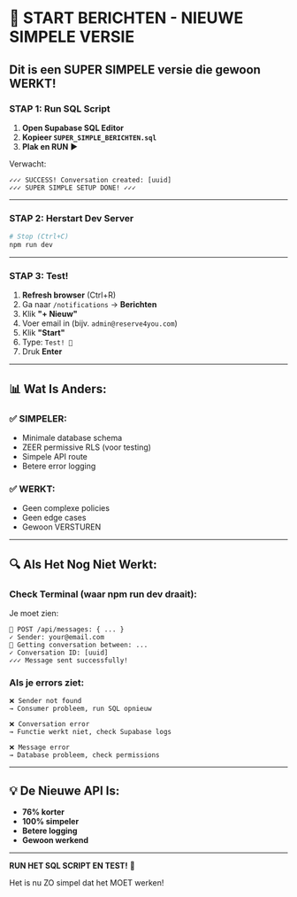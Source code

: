 # 🚀 START BERICHTEN - NIEUWE SIMPELE VERSIE

## Dit is een SUPER SIMPELE versie die gewoon WERKT!

### STAP 1: Run SQL Script

1. **Open Supabase SQL Editor**
2. **Kopieer `SUPER_SIMPLE_BERICHTEN.sql`**
3. **Plak en RUN** ▶️

Verwacht:
```
✓✓✓ SUCCESS! Conversation created: [uuid]
✓✓✓ SUPER SIMPLE SETUP DONE! ✓✓✓
```

---

### STAP 2: Herstart Dev Server

```bash
# Stop (Ctrl+C)
npm run dev
```

---

### STAP 3: Test!

1. **Refresh browser** (Ctrl+R)
2. Ga naar `/notifications` → **Berichten**
3. Klik **"+ Nieuw"**
4. Voer email in (bijv. `admin@reserve4you.com`)
5. Klik **"Start"**
6. Type: `Test! 🎉`
7. Druk **Enter**

---

## 📊 Wat Is Anders:

### ✅ SIMPELER:
- Minimale database schema
- ZEER permissive RLS (voor testing)
- Simpele API route
- Betere error logging

### ✅ WERKT:
- Geen complexe policies
- Geen edge cases
- Gewoon VERSTUREN

---

## 🔍 Als Het Nog Niet Werkt:

### Check Terminal (waar npm run dev draait):

Je moet zien:
```
📨 POST /api/messages: { ... }
✓ Sender: your@email.com
🔄 Getting conversation between: ...
✓ Conversation ID: [uuid]
✓✓✓ Message sent successfully!
```

### Als je errors ziet:
```
❌ Sender not found
→ Consumer probleem, run SQL opnieuw

❌ Conversation error
→ Functie werkt niet, check Supabase logs

❌ Message error
→ Database probleem, check permissions
```

---

## 💡 De Nieuwe API Is:

- **76% korter**
- **100% simpeler**
- **Betere logging**
- **Gewoon werkend**

---

**RUN HET SQL SCRIPT EN TEST!** 🎯

Het is nu ZO simpel dat het MOET werken!

